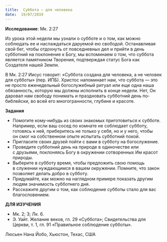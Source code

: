```yaml
---
title:  Суббота — для человека
date:  19/07/2019
---
```


**Исследование**: Мк. 2:27

Из урока этой недели мы узнали о субботе и о том, как можно соблюдать ее и наслаждаться даруемой ею свободой. Останавливая свой бег, чтобы отдохнуть от повседневных дел и прийти в день субботний на поклонение к Богу, мы вспоминаем о том, что суббота является памятником Творения, подтверждая статус Бога как Создателя нашей Земли.

В Мк. 2:27 Иисус говорит: «Суббота создана для человека, а не человек для субботы» (пер. ИПБ). Христос напоминает нам, что суббота — это не просто еженедельный богослужебный ритуал или еще одна наша обязанность, которую мы должны исполнить в конце недели. Нет, Он даровал нам свободу понимать и праздновать субботний день по-библейски, во всей его многогранности, глубине и красоте.

**Задания**

- Помогите кому-нибудь из своих знакомых приготовиться к субботе. Например, если ваш сосед по комнате не соблюдает субботу, готовясь к ней, приберитесь не только у себя, но и у него, чтобы он смог на собственном опыте испытать субботний покой.
- Пригласите своих друзей пойти с вами в субботу на богослужение.
- Проведите субботний день на природе в одиночестве или с друзьями, поклоняясь Богу в окружении сотворенных Им красот природы.
- Выберите в субботу время, чтобы предложить свою помощь в служении нуждающимся в вашем окружении. Помните, что закон позволяет делать добро в субботу.
- Придумайте, как можно на наглядном примере показать другим людям значимость субботнего дня.
- Расскажите другим о том, как соблюдение субботы стало для вас благословением.

**ДЛЯ ИЗУЧЕНИЯ**

- Мк. 2; 3; Лк. 6.
- Э. Уайт. Желание веков, гл. 29 «Суббота»; Свидетельства для Церкви, т. 1, гл. 91 «Правильное соблюдение субботы».

Люсьен Нана Йобо, Хьюстон, Техас, США